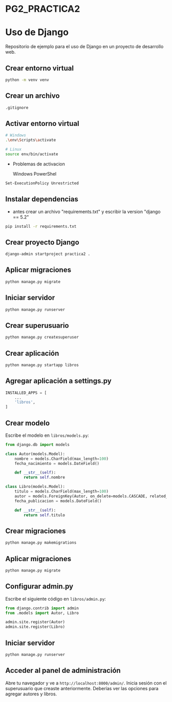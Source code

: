 # PG2_PRACTICA2

# Uso de Django

Repositorio de ejemplo para el uso de Django en un proyecto de desarrollo web.

## Crear entorno virtual

```bash
python -m venv venv
```
## Crear un archivo 
```bash
.gitignore
```
## Activar entorno virtual

```bash
# Windows
.\env\Scripts\activate

# Linux
source env/bin/activate
```
* Problemas de activacion 

    Windows PowerShel
```bash
Set-ExecutionPolicy Unrestricted
```

## Instalar dependencias

* antes crear un archivo "requirements.txt" y escribir la version "django == 5.2"

```bash
pip install -r requirements.txt 
```

## Crear proyecto Django

```bash
django-admin startproject practica2 .
```

## Aplicar migraciones

```bash
python manage.py migrate
```

## Iniciar servidor

```bash
python manage.py runserver
```

## Crear superusuario

```bash
python manage.py createsuperuser
```

## Crear aplicación

```bash
python manage.py startapp libros
```

## Agregar aplicación a settings.py

```python
INSTALLED_APPS = [
    ...
    'libros',
]
```

## Crear modelo

Escribe el modelo en `libros/models.py`:

```python
from django.db import models

class Autor(models.Model):
    nombre = models.CharField(max_length=100)
    fecha_nacimiento = models.DateField()

    def __str__(self):
        return self.nombre

class Libro(models.Model):
    titulo = models.CharField(max_length=100)
    autor = models.ForeignKey(Autor, on_delete=models.CASCADE, related_name="libros")
    fecha_publicacion = models.DateField()

    def __str__(self):
        return self.titulo
```

## Crear migraciones

```bash
python manage.py makemigrations
```

## Aplicar migraciones

```bash
python manage.py migrate
```

## Configurar admin.py

Escribe el siguiente código en `libros/admin.py`:

```python
from django.contrib import admin
from .models import Autor, Libro

admin.site.register(Autor)
admin.site.register(Libro)
```

## Iniciar servidor

```bash
python manage.py runserver
```

## Acceder al panel de administración

Abre tu navegador y ve a `http://localhost:8000/admin/`. Inicia sesión con el
superusuario que creaste anteriormente. Deberías ver las opciones para agregar
autores y libros.